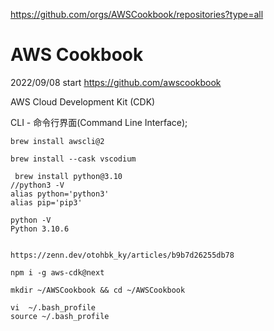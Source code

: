 https://github.com/orgs/AWSCookbook/repositories?type=all

# AWS Cookbook 
2022/09/08 start
https://github.com/awscookbook


AWS Cloud Development Kit (CDK)

CLI - 命令行界面(Command Line Interface); 
```
brew install awscli@2

brew install --cask vscodium

 brew install python@3.10
//python3 -V
alias python='python3'
alias pip='pip3'

python -V
Python 3.10.6


https://zenn.dev/otohbk_ky/articles/b9b7d26255db78

npm i -g aws-cdk@next

mkdir ~/AWSCookbook && cd ~/AWSCookbook

vi  ~/.bash_profile
source ~/.bash_profile
```

